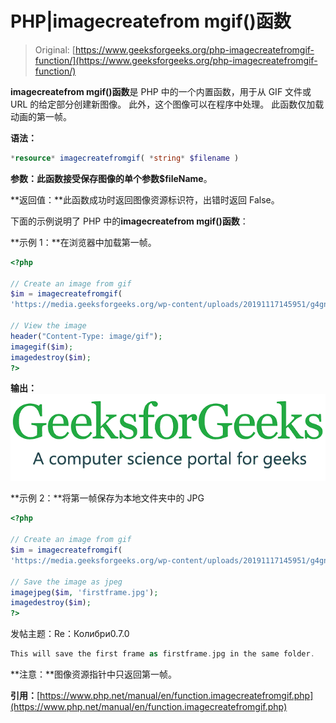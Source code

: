 # PHP|imagecreatefrom mgif()函数

> Original: [https://www.geeksforgeeks.org/php-imagecreatefromgif-function/](https://www.geeksforgeeks.org/php-imagecreatefromgif-function/)

**imagecreatefrom mgif()函数**是 PHP 中的一个内置函数，用于从 GIF 文件或 URL 的给定部分创建新图像。 此外，这个图像可以在程序中处理。 此函数仅加载动画的第一帧。

**语法：**

```php
*resource* imagecreatefromgif( *string* $filename )
```

**参数：**此函数接受保存图像的单个参数**$fileName**。

**返回值：**此函数成功时返回图像资源标识符，出错时返回 False。

下面的示例说明了 PHP 中的**imagecreatefrom mgif()函数**：

**示例 1：**在浏览器中加载第一帧。

```php
<?php

// Create an image from gif
$im = imagecreatefromgif(
'https://media.geeksforgeeks.org/wp-content/uploads/20191117145951/g4gnaimation1.gif');

// View the image
header("Content-Type: image/gif");
imagegif($im);
imagedestroy($im);
?>
```

**输出：**
![](img/07c99ec29e7a50fc3ea91a9d4a8d2f31.png)

**示例 2：**将第一帧保存为本地文件夹中的 JPG

```php
<?php

// Create an image from gif
$im = imagecreatefromgif(
'https://media.geeksforgeeks.org/wp-content/uploads/20191117145951/g4gnaimation1.gif');

// Save the image as jpeg
imagejpeg($im, 'firstframe.jpg');
imagedestroy($im);
?>
```

发帖主题：Re：Колибри0.7.0

```php
This will save the first frame as firstframe.jpg in the same folder.
```

**注意：**图像资源指针中只返回第一帧。

**引用：**[https://www.php.net/manual/en/function.imagecreatefromgif.php](https://www.php.net/manual/en/function.imagecreatefromgif.php)